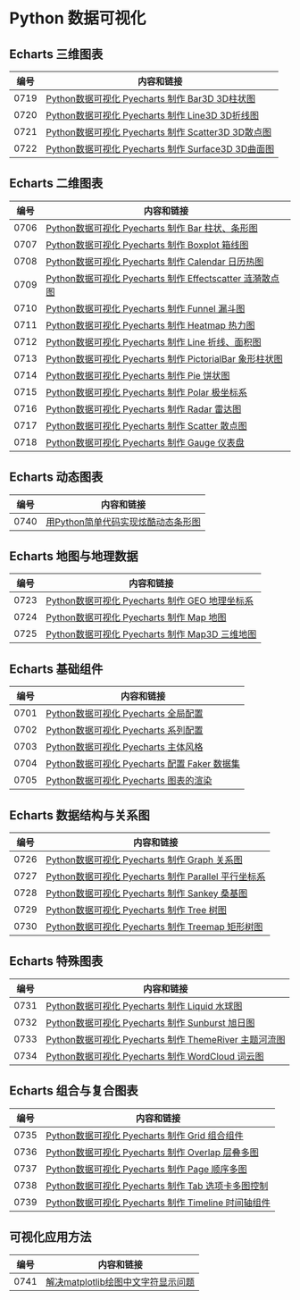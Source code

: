 # Python 数据可视化

## Echarts 三维图表

| 编号 | 内容和链接 |
| ---- | ----------- |
| 0719 | [Python数据可视化 Pyecharts 制作 Bar3D 3D柱状图](https://datayang.blog.csdn.net/article/details/117925605) |
| 0720 | [Python数据可视化 Pyecharts 制作 Line3D 3D折线图](https://datayang.blog.csdn.net/article/details/117925751) |
| 0721 | [Python数据可视化 Pyecharts 制作 Scatter3D 3D散点图](https://datayang.blog.csdn.net/article/details/117925926) |
| 0722 | [Python数据可视化 Pyecharts 制作 Surface3D 3D曲面图](https://datayang.blog.csdn.net/article/details/115696711) |

## Echarts 二维图表

| 编号 | 内容和链接 |
| ---- | ----------- |
| 0706 | [Python数据可视化 Pyecharts 制作 Bar 柱状、条形图](https://datayang.blog.csdn.net/article/details/113929224) |
| 0707 | [Python数据可视化 Pyecharts 制作 Boxplot 箱线图](https://datayang.blog.csdn.net/article/details/114583060) |
| 0708 | [Python数据可视化 Pyecharts 制作 Calendar 日历热图](https://datayang.blog.csdn.net/article/details/114584752) |
| 0709 | [Python数据可视化 Pyecharts 制作 Effectscatter 涟漪散点图](https://datayang.blog.csdn.net/article/details/114818182) |
| 0710 | [Python数据可视化 Pyecharts 制作 Funnel 漏斗图](https://datayang.blog.csdn.net/article/details/114818165) |
| 0711 | [Python数据可视化 Pyecharts 制作 Heatmap 热力图](https://datayang.blog.csdn.net/article/details/117921204) |
| 0712 | [Python数据可视化 Pyecharts 制作 Line 折线、面积图](https://datayang.blog.csdn.net/article/details/115337305) |
| 0713 | [Python数据可视化 Pyecharts 制作 PictorialBar 象形柱状图](https://datayang.blog.csdn.net/article/details/115696188) |
| 0714 | [Python数据可视化 Pyecharts 制作 Pie 饼状图](https://datayang.blog.csdn.net/article/details/115696231) |
| 0715 | [Python数据可视化 Pyecharts 制作 Polar 极坐标系](https://datayang.blog.csdn.net/article/details/115696310) |
| 0716 | [Python数据可视化 Pyecharts 制作 Radar 雷达图](https://datayang.blog.csdn.net/article/details/115696393) |
| 0717 | [Python数据可视化 Pyecharts 制作 Scatter 散点图](https://datayang.blog.csdn.net/article/details/115696542) |
| 0718 | [Python数据可视化 Pyecharts 制作 Gauge 仪表盘](https://datayang.blog.csdn.net/article/details/114818172) |

## Echarts 动态图表

| 编号 | 内容和链接 |
| ---- | ----------- |
| 0740 | [用Python简单代码实现炫酷动态条形图](https://datayang.blog.csdn.net/article/details/113758707) |

## Echarts 地图与地理数据

| 编号 | 内容和链接 |
| ---- | ----------- |
| 0723 | [Python数据可视化 Pyecharts 制作 GEO 地理坐标系](https://datayang.blog.csdn.net/article/details/115017228) |
| 0724 | [Python数据可视化 Pyecharts 制作 Map 地图](https://datayang.blog.csdn.net/article/details/115681471) |
| 0725 | [Python数据可视化 Pyecharts 制作 Map3D 三维地图](https://datayang.blog.csdn.net/article/details/117926185) |

## Echarts 基础组件

| 编号 | 内容和链接 |
| ---- | ----------- |
| 0701 | [Python数据可视化 Pyecharts 全局配置](https://datayang.blog.csdn.net/article/details/117881790) |
| 0702 | [Python数据可视化 Pyecharts 系列配置](https://datayang.blog.csdn.net/article/details/117886362) |
| 0703 | [Python数据可视化 Pyecharts 主体风格](https://datayang.blog.csdn.net/article/details/117895733) |
| 0704 | [Python数据可视化 Pyecharts 配置 Faker 数据集](https://datayang.blog.csdn.net/article/details/115608789) |
| 0705 | [Python数据可视化 Pyecharts 图表的渲染](https://datayang.blog.csdn.net/article/details/114661508) |

## Echarts 数据结构与关系图

| 编号 | 内容和链接 |
| ---- | ----------- |
| 0726 | [Python数据可视化 Pyecharts 制作 Graph 关系图](https://datayang.blog.csdn.net/article/details/115017245) |
| 0727 | [Python数据可视化 Pyecharts 制作 Parallel 平行坐标系](https://datayang.blog.csdn.net/article/details/115696150) |
| 0728 | [Python数据可视化 Pyecharts 制作 Sankey 桑基图](https://datayang.blog.csdn.net/article/details/115696467) |
| 0729 | [Python数据可视化 Pyecharts 制作 Tree 树图](https://datayang.blog.csdn.net/article/details/115696866) |
| 0730 | [Python数据可视化 Pyecharts 制作 Treemap 矩形树图](https://datayang.blog.csdn.net/article/details/115852798) |

## Echarts 特殊图表

| 编号 | 内容和链接 |
| ---- | ----------- |
| 0731 | [Python数据可视化 Pyecharts 制作 Liquid 水球图](https://datayang.blog.csdn.net/article/details/115681252) |
| 0732 | [Python数据可视化 Pyecharts 制作 Sunburst 旭日图](https://datayang.blog.csdn.net/article/details/115696637) |
| 0733 | [Python数据可视化 Pyecharts 制作 ThemeRiver 主题河流图](https://datayang.blog.csdn.net/article/details/115696743) |
| 0734 | [Python数据可视化 Pyecharts 制作 WordCloud 词云图](https://datayang.blog.csdn.net/article/details/115697739) |

## Echarts 组合与复合图表

| 编号 | 内容和链接 |
| ---- | ----------- |
| 0735 | [Python数据可视化 Pyecharts 制作 Grid 组合组件](https://datayang.blog.csdn.net/article/details/115017258) |
| 0736 | [Python数据可视化 Pyecharts 制作 Overlap 层叠多图](https://datayang.blog.csdn.net/article/details/117921519) |
| 0737 | [Python数据可视化 Pyecharts 制作 Page 顺序多图](https://datayang.blog.csdn.net/article/details/117935001) |
| 0738 | [Python数据可视化 Pyecharts 制作 Tab 选项卡多图控制](https://datayang.blog.csdn.net/article/details/117935012) |
| 0739 | [Python数据可视化 Pyecharts 制作 Timeline 时间轴组件](https://datayang.blog.csdn.net/article/details/115696769) |

## 可视化应用方法

| 编号 | 内容和链接 |
| ---- | ----------- |
| 0741 | [解决matplotlib绘图中文字符显示问题](https://datayang.blog.csdn.net/article/details/134327280) |

